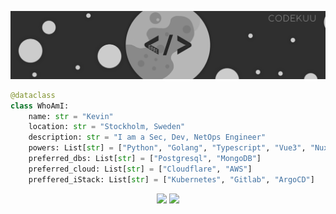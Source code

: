 ![Banner](https://raw.githubusercontent.com/codekuu/codekuu/master/profileavatarbanner.png)
```python
@dataclass
class WhoAmI:
    name: str = "Kevin"
    location: str = "Stockholm, Sweden"
    description: str = "I am a Sec, Dev, NetOps Engineer"
    powers: List[str] = ["Python", "Golang", "Typescript", "Vue3", "Nuxt"]
    preferred_dbs: List[str] = ["Postgresql", "MongoDB"]
    preferred_cloud: List[str] = ["Cloudflare", "AWS"]
    preffered_iStack: List[str] = ["Kubernetes", "Gitlab", "ArgoCD"]
```
<p align="center"> 
  <img src="https://github-readme-stats.vercel.app/api?username=codekuu&count_private=true&show_icons=true&theme=dark&hide=prs" />
  <img src="https://github-readme-stats.vercel.app/api/top-langs/?username=codekuu&layout=compact&theme=dark" />
</p>
